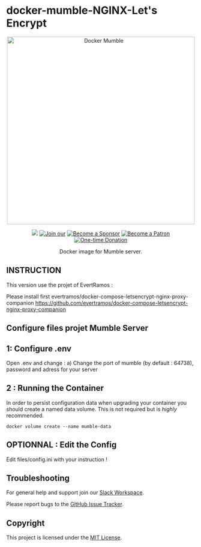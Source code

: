 docker-mumble-NGINX-Let's Encrypt
=============


<p align="center">
    <img src="docker-mumble.png" alt="Docker Mumble" width="500">
<p>

<p align="center">
  <a href="http://microbadger.com/#/images/phlak/mumble" alt="Microbadger"><img src="https://images.microbadger.com/badges/image/phlak/mumble.svg"></a>
  <a href="https://join.slack.com/t/phlaknet/shared_invite/enQtNzk0ODkwMDA2MDg0LWI4NDAyZGRlMWEyMWNhZmJmZjgzM2Y2YTdhNmZlYzc3OGNjZWU5MDNkMTcwMWQ5OGI5ODFmMjI5OWVkZTliN2M"><img src="https://img.shields.io/badge/Join_our-Slack-611f69.svg" alt="Join our"></a>
  <a href="https://github.com/users/PHLAK/sponsorship"><img src="https://img.shields.io/badge/Become_a-Sponsor-cc4195.svg" alt="Become a Sponsor"></a>
  <a href="https://patreon.com/PHLAK"><img src="https://img.shields.io/badge/Become_a-Patron-e7513b.svg" alt="Become a Patron"></a>
  <a href="https://paypal.me/ChrisKankiewicz"><img src="https://img.shields.io/badge/Make_a-Donation-006bb6.svg" alt="One-time Donation"></a>
</p>


<p align="center">
  Docker image for Mumble server.
</p>

INSTRUCTION
---------------------

This version use the projet of EvertRamos : 

Please install first evertramos/docker-compose-letsencrypt-nginx-proxy-companion
https://github.com/evertramos/docker-compose-letsencrypt-nginx-proxy-companion

Configure files projet Mumble Server
---------------------

1: Configure .env
---------------------
Open .env and change :
a) Change the port of mumble (by default : 64738), password and adress for your server


2 : Running the Container
---------------------

In order to persist configuration data when upgrading your container you should create a named data
volume. This is not required but is _highly_ recommended.

    docker volume create --name mumble-data

OPTIONNAL : Edit the Config
---------------
Edit files/config.ini with your instruction !

Troubleshooting
---------------

For general help and support join our [Slack Workspace](https://join.slack.com/t/phlaknet/shared_invite/enQtNzk0ODkwMDA2MDg0LWI4NDAyZGRlMWEyMWNhZmJmZjgzM2Y2YTdhNmZlYzc3OGNjZWU5MDNkMTcwMWQ5OGI5ODFmMjI5OWVkZTliN2M).

Please report bugs to the [GitHub Issue Tracker](https://github.com/PHLAK/docker-mumble/issues).

Copyright
---------

This project is licensed under the [MIT License](https://github.com/PHLAK/docker-mumble/blob/master/LICENSE).
